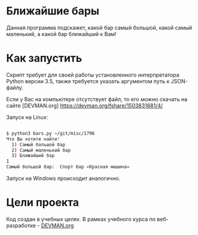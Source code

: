 # Ближайшие бары

Данная программа подскажет, какой бар самый большой, какой самый маленький, а какой бар ближайший к Вам!

# Как запустить

Скрипт требует для своей работы установленного интерпретатора Python версии 3.5, также требуется указать аргументом путь к JSON-файлу.

Если у Вас на компьютере отсутствует файл, то его можно скачать на сайте [DEVMAN.org] https://devman.org/fshare/1503831681/4/

Запуск на Linux:

```bash

$ python3 bars.py ~/git/misc/1796
Что Вы хотите найти?
  1) Самый большой бар
  2) Самый маленький бар
  3) Ближайший бар
1
Самый большой бар:  Спорт бар «Красная машина»
```
Запуск на Windows происходит аналогично.



# Цели проекта

Код создан в учебных целях. В рамках учебного курса по веб-разработке - [DEVMAN.org](https://devman.org)
